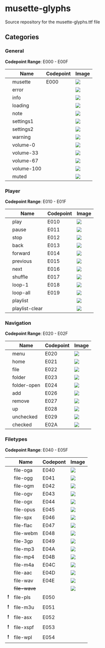 # musette-glyphs
Source repository for the musette-glyphs.ttf file

## Categories

### General
**Codepoint Range**: E000 - E00F

|       | Name          | Codepoint | Image |
|-------|---------------|-----------|-------|
|       | musette       | E000      | ![](resized/general/musette.svg)
|       | error         |           | ![](resized/general/error.svg)
|       | info          |           | ![](resized/general/info.svg)
|       | loading       |           | ![](resized/general/loading.svg)
|       | note          |           | ![](resized/general/note.svg)
|       | settings1     |           | ![](resized/general/settings1.svg)
|       | settings2     |           | ![](resized/general/settings2.svg)
|       | warning       |           | ![](resized/general/warning.svg)
|       | volume-0      |           | ![](resized/general/volume-0.svg)
|       | volume-33     |           | ![](resized/general/volume-33.svg)
|       | volume-67     |           | ![](resized/general/volume-67.svg)
|       | volume-100    |           | ![](resized/general/volume-100.svg)
|       | muted         |           | ![](resized/general/muted.svg)

### Player
**Codepoint Range**: E010 - E01F

|       | Name          | Codepoint | Image |
|-------|---------------|-----------|-------|
|       | play          | E010      | ![](resized/player/play.svg)
|       | pause         | E011      | ![](resized/player/pause.svg)
|       | stop          | E012      | ![](resized/player/stop.svg)
|       | back          | E013      | ![](resized/player/back.svg)
|       | forward       | E014      | ![](resized/player/forward.svg)
|       | previous      | E015      | ![](resized/player/previous.svg)
|       | next          | E016      | ![](resized/player/next.svg)
|       | shuffle       | E017      | ![](resized/player/shuffle.svg)
|       | loop-1        | E018      | ![](resized/player/loop-1.svg)
|       | loop-all      | E019      | ![](resized/player/loop-all.svg)
|       | playlist      |           | ![](resized/player/playlist.svg)
|       | playlist-clear|           | ![](resized/player/playlist-clear.svg)


### Navigation
**Codepoint Range**: E020 - E02F

|      | Name          | Codepoint | Image |
|------|---------------|-----------|-------|
|      | menu          | E020      | ![](resized/navigation/menu.svg)
|      | home          | E021      | ![](resized/navigation/home.svg) |
|      | file          | E022      | ![](resized/navigation/file.svg) |
|      | folder        | E023      | ![](resized/navigation/folder.svg) |
|      | folder-open   | E024      | ![](resized/navigation/folder-open.svg) |
|      | add           | E026      | ![](resized/navigation/add.svg)
|      | remove        | E027      | ![](resized/navigation/remove.svg)
|      | up            | E028      | ![](resized/navigation/up.svg) |
|      | unchecked     | E029      | ![](resized/navigation/unchecked.svg)
|      | checked       | E02A      | ![](resized/navigation/checked.svg)

### Filetypes
**Codepoint Range**: E040 - E05F

|        | Name          | Codepont | Image |
|--------|---------------|----------|-------|
|        | file-oga      | E040     | ![](resized/filetypes/file-oga.svg) |
|        | file-ogg      | E041     | ![](resized/filetypes/file-ogg.svg) |
|        | file-ogm      | E042     | ![](resized/filetypes/file-ogm.svg) |
|        | file-ogv      | E043     | ![](resized/filetypes/file-ogv.svg) |
|        | file-ogx      | E044     | ![](resized/filetypes/file-ogx.svg) |
|        | file-opus     | E045     | ![](resized/filetypes/file-opus.svg) |
|        | file-spx      | E046     | ![](resized/filetypes/file-spx.svg) |
|        | file-flac     | E047     | ![](resized/filetypes/file-flac.svg) |
|        | file-webm     | E048     | ![](resized/filetypes/file-webm.svg) |
|        | file-3gp      | E049     | ![](resized/filetypes/file-3gp.svg) |
|        | file-mp3      | E04A     | ![](resized/filetypes/file-mp3.svg) |
|        | file-mp4      | E04B     | ![](resized/filetypes/file-mp4.svg) |
|        | file-m4a      | E04C     | ![](resized/filetypes/file-m4a.svg) |
|        | file-aac      | E04D     | ![](resized/filetypes/file-aac.svg) |
|        | file-wav      | E04E     | ![](resized/filetypes/file-wav.svg) |
|        | ~~file-wave~~ |          | ![](resized/filetypes/file-wave.svg) |
| :exclamation: | file-pls      | E050     |  |
| :exclamation: | file-m3u      | E051     |  |
| :exclamation: | file-asx      | E052     |  |
| :exclamation: | file-xspf     | E053     |  |
| :exclamation: | file-wpl      | E054     |  |

